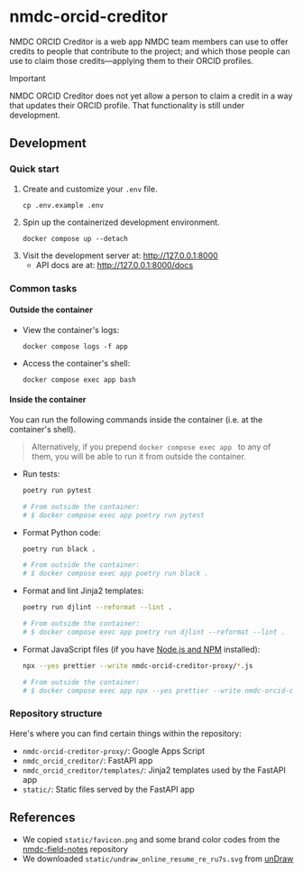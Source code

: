 # nmdc-orcid-creditor

NMDC ORCID Creditor is a web app NMDC team members can use to offer credits to people that contribute to the project;
and which those people can use to claim those credits—applying them to their ORCID profiles.

> [!IMPORTANT]  
> NMDC ORCID Creditor does not yet allow a person to claim a credit in a way that updates
> their ORCID profile. That functionality is still under development.

## Development

### Quick start

1. Create and customize your `.env` file.
   ```shell
   cp .env.example .env
   ```
2. Spin up the containerized development environment.
   ```shell
   docker compose up --detach
   ```
3. Visit the development server at: http://127.0.0.1:8000
    - API docs are at: http://127.0.0.1:8000/docs

### Common tasks

#### Outside the container

- View the container's logs:
   ```shell
   docker compose logs -f app
   ```
- Access the container's shell:
   ```shell
   docker compose exec app bash
   ```

#### Inside the container

You can run the following commands inside the container (i.e. at the container's shell).

> Alternatively, if you prepend `docker compose exec app ` to any of them, you will be able to run it from outside the
> container.

- Run tests:
  ```sh
  poetry run pytest
  
  # From outside the container:
  # $ docker compose exec app poetry run pytest
  ```
- Format Python code:
  ```sh
  poetry run black .
  
  # From outside the container:
  # $ docker compose exec app poetry run black .
  ```
- Format and lint Jinja2 templates:
  ```sh
  poetry run djlint --reformat --lint .
  
  # From outside the container:
  # $ docker compose exec app poetry run djlint --reformat --lint .
  ```
- Format JavaScript files (if you have [Node.js and NPM](https://nodejs.org/en/download/prebuilt-installer) installed):
  ```sh
  npx --yes prettier --write nmdc-orcid-creditor-proxy/*.js
  
  # From outside the container:
  # $ docker compose exec app npx --yes prettier --write nmdc-orcid-creditor-proxy/*.js
  ```

### Repository structure

Here's where you can find certain things within the repository:

- `nmdc-orcid-creditor-proxy/`: Google Apps Script
- `nmdc_orcid_creditor/`: FastAPI app
- `nmdc_orcid_creditor/templates/`: Jinja2 templates used by the FastAPI app
- `static/`: Static files served by the FastAPI app

## References

- We copied `static/favicon.png` and some brand color codes from
  the [nmdc-field-notes](https://github.com/microbiomedata/nmdc-field-notes/blob/main/public/favicon.png) repository
- We downloaded `static/undraw_online_resume_re_ru7s.svg` from [unDraw](https://undraw.co/license)
